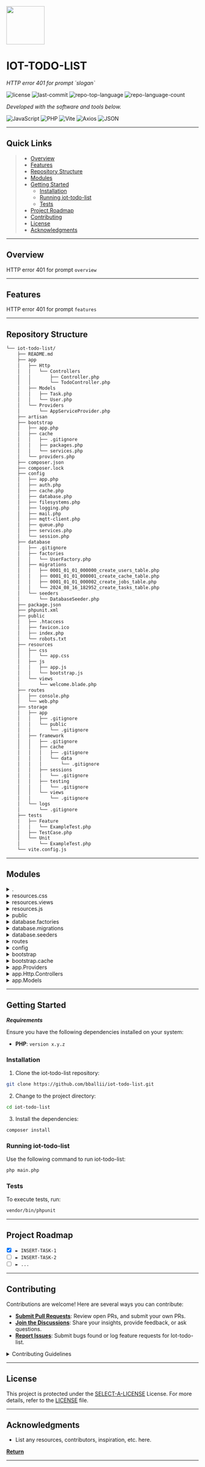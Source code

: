 <p align="left">
  <img src="https://img.icons8.com/external-tal-revivo-regular-tal-revivo/96/external-readme-is-a-easy-to-build-a-developer-hub-that-adapts-to-the-user-logo-regular-tal-revivo.png" width="100" />
</p>
<p align="left">
    <h1 align="left">IOT-TODO-LIST</h1>
</p>
<p align="left">
    <em>HTTP error 401 for prompt `slogan`</em>
</p>
<p align="left">
	<img src="https://img.shields.io/github/license/bballii/iot-todo-list.git?style=flat&color=0080ff" alt="license">
	<img src="https://img.shields.io/github/last-commit/bballii/iot-todo-list.git?style=flat&logo=git&logoColor=white&color=0080ff" alt="last-commit">
	<img src="https://img.shields.io/github/languages/top/bballii/iot-todo-list.git?style=flat&color=0080ff" alt="repo-top-language">
	<img src="https://img.shields.io/github/languages/count/bballii/iot-todo-list.git?style=flat&color=0080ff" alt="repo-language-count">
<p>
<p align="left">
		<em>Developed with the software and tools below.</em>
</p>
<p align="left">
	<img src="https://img.shields.io/badge/JavaScript-F7DF1E.svg?style=flat&logo=JavaScript&logoColor=black" alt="JavaScript">
	<img src="https://img.shields.io/badge/PHP-777BB4.svg?style=flat&logo=PHP&logoColor=white" alt="PHP">
	<img src="https://img.shields.io/badge/Vite-646CFF.svg?style=flat&logo=Vite&logoColor=white" alt="Vite">
	<img src="https://img.shields.io/badge/Axios-5A29E4.svg?style=flat&logo=Axios&logoColor=white" alt="Axios">
	<img src="https://img.shields.io/badge/JSON-000000.svg?style=flat&logo=JSON&logoColor=white" alt="JSON">
</p>
<hr>

## Quick Links

> -   [ Overview](#-overview)
> -   [ Features](#-features)
> -   [ Repository Structure](#-repository-structure)
> -   [ Modules](#-modules)
> -   [ Getting Started](#-getting-started)
>     -   [ Installation](#-installation)
>     -   [ Running iot-todo-list](#-running-iot-todo-list)
>     -   [ Tests](#-tests)
> -   [ Project Roadmap](#-project-roadmap)
> -   [ Contributing](#-contributing)
> -   [ License](#-license)
> -   [ Acknowledgments](#-acknowledgments)

---

## Overview

HTTP error 401 for prompt `overview`

---

## Features

HTTP error 401 for prompt `features`

---

## Repository Structure

```sh
└── iot-todo-list/
    ├── README.md
    ├── app
    │   ├── Http
    │   │   └── Controllers
    │   │       ├── Controller.php
    │   │       └── TodoController.php
    │   ├── Models
    │   │   ├── Task.php
    │   │   └── User.php
    │   └── Providers
    │       └── AppServiceProvider.php
    ├── artisan
    ├── bootstrap
    │   ├── app.php
    │   ├── cache
    │   │   ├── .gitignore
    │   │   ├── packages.php
    │   │   └── services.php
    │   └── providers.php
    ├── composer.json
    ├── composer.lock
    ├── config
    │   ├── app.php
    │   ├── auth.php
    │   ├── cache.php
    │   ├── database.php
    │   ├── filesystems.php
    │   ├── logging.php
    │   ├── mail.php
    │   ├── mqtt-client.php
    │   ├── queue.php
    │   ├── services.php
    │   └── session.php
    ├── database
    │   ├── .gitignore
    │   ├── factories
    │   │   └── UserFactory.php
    │   ├── migrations
    │   │   ├── 0001_01_01_000000_create_users_table.php
    │   │   ├── 0001_01_01_000001_create_cache_table.php
    │   │   ├── 0001_01_01_000002_create_jobs_table.php
    │   │   └── 2024_08_16_182952_create_tasks_table.php
    │   └── seeders
    │       └── DatabaseSeeder.php
    ├── package.json
    ├── phpunit.xml
    ├── public
    │   ├── .htaccess
    │   ├── favicon.ico
    │   ├── index.php
    │   └── robots.txt
    ├── resources
    │   ├── css
    │   │   └── app.css
    │   ├── js
    │   │   ├── app.js
    │   │   └── bootstrap.js
    │   └── views
    │       └── welcome.blade.php
    ├── routes
    │   ├── console.php
    │   └── web.php
    ├── storage
    │   ├── app
    │   │   ├── .gitignore
    │   │   └── public
    │   │       └── .gitignore
    │   ├── framework
    │   │   ├── .gitignore
    │   │   ├── cache
    │   │   │   ├── .gitignore
    │   │   │   └── data
    │   │   │       └── .gitignore
    │   │   ├── sessions
    │   │   │   └── .gitignore
    │   │   ├── testing
    │   │   │   └── .gitignore
    │   │   └── views
    │   │       └── .gitignore
    │   └── logs
    │       └── .gitignore
    ├── tests
    │   ├── Feature
    │   │   └── ExampleTest.php
    │   ├── TestCase.php
    │   └── Unit
    │       └── ExampleTest.php
    └── vite.config.js
```

---

## Modules

<details closed><summary>.</summary>

| File                                                                                      | Summary                                    |
| ----------------------------------------------------------------------------------------- | ------------------------------------------ |
| [composer.lock](https://github.com/bballii/iot-todo-list.git/blob/master/composer.lock)   | HTTP error 401 for prompt `composer.lock`  |
| [vite.config.js](https://github.com/bballii/iot-todo-list.git/blob/master/vite.config.js) | HTTP error 401 for prompt `vite.config.js` |
| [package.json](https://github.com/bballii/iot-todo-list.git/blob/master/package.json)     | HTTP error 401 for prompt `package.json`   |
| [phpunit.xml](https://github.com/bballii/iot-todo-list.git/blob/master/phpunit.xml)       | HTTP error 401 for prompt `phpunit.xml`    |
| [artisan](https://github.com/bballii/iot-todo-list.git/blob/master/artisan)               | HTTP error 401 for prompt `artisan`        |
| [composer.json](https://github.com/bballii/iot-todo-list.git/blob/master/composer.json)   | HTTP error 401 for prompt `composer.json`  |

</details>

<details closed><summary>resources.css</summary>

| File                                                                                      | Summary                                           |
| ----------------------------------------------------------------------------------------- | ------------------------------------------------- |
| [app.css](https://github.com/bballii/iot-todo-list.git/blob/master/resources/css/app.css) | HTTP error 401 for prompt `resources/css/app.css` |

</details>

<details closed><summary>resources.views</summary>

| File                                                                                                            | Summary                                                       |
| --------------------------------------------------------------------------------------------------------------- | ------------------------------------------------------------- |
| [welcome.blade.php](https://github.com/bballii/iot-todo-list.git/blob/master/resources/views/welcome.blade.php) | HTTP error 401 for prompt `resources/views/welcome.blade.php` |

</details>

<details closed><summary>resources.js</summary>

| File                                                                                               | Summary                                               |
| -------------------------------------------------------------------------------------------------- | ----------------------------------------------------- |
| [bootstrap.js](https://github.com/bballii/iot-todo-list.git/blob/master/resources/js/bootstrap.js) | HTTP error 401 for prompt `resources/js/bootstrap.js` |
| [app.js](https://github.com/bballii/iot-todo-list.git/blob/master/resources/js/app.js)             | HTTP error 401 for prompt `resources/js/app.js`       |

</details>

<details closed><summary>public</summary>

| File                                                                                     | Summary                                       |
| ---------------------------------------------------------------------------------------- | --------------------------------------------- |
| [.htaccess](https://github.com/bballii/iot-todo-list.git/blob/master/public/.htaccess)   | HTTP error 401 for prompt `public/.htaccess`  |
| [index.php](https://github.com/bballii/iot-todo-list.git/blob/master/public/index.php)   | HTTP error 401 for prompt `public/index.php`  |
| [robots.txt](https://github.com/bballii/iot-todo-list.git/blob/master/public/robots.txt) | HTTP error 401 for prompt `public/robots.txt` |

</details>

<details closed><summary>database.factories</summary>

| File                                                                                                           | Summary                                                        |
| -------------------------------------------------------------------------------------------------------------- | -------------------------------------------------------------- |
| [UserFactory.php](https://github.com/bballii/iot-todo-list.git/blob/master/database/factories/UserFactory.php) | HTTP error 401 for prompt `database/factories/UserFactory.php` |

</details>

<details closed><summary>database.migrations</summary>

| File                                                                                                                                                              | Summary                                                                                  |
| ----------------------------------------------------------------------------------------------------------------------------------------------------------------- | ---------------------------------------------------------------------------------------- |
| [2024_08_16_182952_create_tasks_table.php](https://github.com/bballii/iot-todo-list.git/blob/master/database/migrations/2024_08_16_182952_create_tasks_table.php) | HTTP error 401 for prompt `database/migrations/2024_08_16_182952_create_tasks_table.php` |
| [0001_01_01_000002_create_jobs_table.php](https://github.com/bballii/iot-todo-list.git/blob/master/database/migrations/0001_01_01_000002_create_jobs_table.php)   | HTTP error 401 for prompt `database/migrations/0001_01_01_000002_create_jobs_table.php`  |
| [0001_01_01_000000_create_users_table.php](https://github.com/bballii/iot-todo-list.git/blob/master/database/migrations/0001_01_01_000000_create_users_table.php) | HTTP error 401 for prompt `database/migrations/0001_01_01_000000_create_users_table.php` |
| [0001_01_01_000001_create_cache_table.php](https://github.com/bballii/iot-todo-list.git/blob/master/database/migrations/0001_01_01_000001_create_cache_table.php) | HTTP error 401 for prompt `database/migrations/0001_01_01_000001_create_cache_table.php` |

</details>

<details closed><summary>database.seeders</summary>

| File                                                                                                               | Summary                                                         |
| ------------------------------------------------------------------------------------------------------------------ | --------------------------------------------------------------- |
| [DatabaseSeeder.php](https://github.com/bballii/iot-todo-list.git/blob/master/database/seeders/DatabaseSeeder.php) | HTTP error 401 for prompt `database/seeders/DatabaseSeeder.php` |

</details>

<details closed><summary>routes</summary>

| File                                                                                       | Summary                                        |
| ------------------------------------------------------------------------------------------ | ---------------------------------------------- |
| [web.php](https://github.com/bballii/iot-todo-list.git/blob/master/routes/web.php)         | HTTP error 401 for prompt `routes/web.php`     |
| [console.php](https://github.com/bballii/iot-todo-list.git/blob/master/routes/console.php) | HTTP error 401 for prompt `routes/console.php` |

</details>

<details closed><summary>config</summary>

| File                                                                                               | Summary                                            |
| -------------------------------------------------------------------------------------------------- | -------------------------------------------------- |
| [auth.php](https://github.com/bballii/iot-todo-list.git/blob/master/config/auth.php)               | HTTP error 401 for prompt `config/auth.php`        |
| [database.php](https://github.com/bballii/iot-todo-list.git/blob/master/config/database.php)       | HTTP error 401 for prompt `config/database.php`    |
| [mail.php](https://github.com/bballii/iot-todo-list.git/blob/master/config/mail.php)               | HTTP error 401 for prompt `config/mail.php`        |
| [queue.php](https://github.com/bballii/iot-todo-list.git/blob/master/config/queue.php)             | HTTP error 401 for prompt `config/queue.php`       |
| [app.php](https://github.com/bballii/iot-todo-list.git/blob/master/config/app.php)                 | HTTP error 401 for prompt `config/app.php`         |
| [mqtt-client.php](https://github.com/bballii/iot-todo-list.git/blob/master/config/mqtt-client.php) | HTTP error 401 for prompt `config/mqtt-client.php` |
| [session.php](https://github.com/bballii/iot-todo-list.git/blob/master/config/session.php)         | HTTP error 401 for prompt `config/session.php`     |
| [services.php](https://github.com/bballii/iot-todo-list.git/blob/master/config/services.php)       | HTTP error 401 for prompt `config/services.php`    |
| [logging.php](https://github.com/bballii/iot-todo-list.git/blob/master/config/logging.php)         | HTTP error 401 for prompt `config/logging.php`     |
| [cache.php](https://github.com/bballii/iot-todo-list.git/blob/master/config/cache.php)             | HTTP error 401 for prompt `config/cache.php`       |
| [filesystems.php](https://github.com/bballii/iot-todo-list.git/blob/master/config/filesystems.php) | HTTP error 401 for prompt `config/filesystems.php` |

</details>

<details closed><summary>bootstrap</summary>

| File                                                                                              | Summary                                             |
| ------------------------------------------------------------------------------------------------- | --------------------------------------------------- |
| [providers.php](https://github.com/bballii/iot-todo-list.git/blob/master/bootstrap/providers.php) | HTTP error 401 for prompt `bootstrap/providers.php` |
| [app.php](https://github.com/bballii/iot-todo-list.git/blob/master/bootstrap/app.php)             | HTTP error 401 for prompt `bootstrap/app.php`       |

</details>

<details closed><summary>bootstrap.cache</summary>

| File                                                                                                  | Summary                                                  |
| ----------------------------------------------------------------------------------------------------- | -------------------------------------------------------- |
| [packages.php](https://github.com/bballii/iot-todo-list.git/blob/master/bootstrap/cache/packages.php) | HTTP error 401 for prompt `bootstrap/cache/packages.php` |
| [services.php](https://github.com/bballii/iot-todo-list.git/blob/master/bootstrap/cache/services.php) | HTTP error 401 for prompt `bootstrap/cache/services.php` |

</details>

<details closed><summary>app.Providers</summary>

| File                                                                                                                    | Summary                                                          |
| ----------------------------------------------------------------------------------------------------------------------- | ---------------------------------------------------------------- |
| [AppServiceProvider.php](https://github.com/bballii/iot-todo-list.git/blob/master/app/Providers/AppServiceProvider.php) | HTTP error 401 for prompt `app/Providers/AppServiceProvider.php` |

</details>

<details closed><summary>app.Http.Controllers</summary>

| File                                                                                                                   | Summary                                                             |
| ---------------------------------------------------------------------------------------------------------------------- | ------------------------------------------------------------------- |
| [TodoController.php](https://github.com/bballii/iot-todo-list.git/blob/master/app/Http/Controllers/TodoController.php) | HTTP error 401 for prompt `app/Http/Controllers/TodoController.php` |
| [Controller.php](https://github.com/bballii/iot-todo-list.git/blob/master/app/Http/Controllers/Controller.php)         | HTTP error 401 for prompt `app/Http/Controllers/Controller.php`     |

</details>

<details closed><summary>app.Models</summary>

| File                                                                                     | Summary                                         |
| ---------------------------------------------------------------------------------------- | ----------------------------------------------- |
| [Task.php](https://github.com/bballii/iot-todo-list.git/blob/master/app/Models/Task.php) | HTTP error 401 for prompt `app/Models/Task.php` |
| [User.php](https://github.com/bballii/iot-todo-list.git/blob/master/app/Models/User.php) | HTTP error 401 for prompt `app/Models/User.php` |

</details>

---

## Getting Started

**_Requirements_**

Ensure you have the following dependencies installed on your system:

-   **PHP**: `version x.y.z`

### Installation

1. Clone the iot-todo-list repository:

```sh
git clone https://github.com/bballii/iot-todo-list.git
```

2. Change to the project directory:

```sh
cd iot-todo-list
```

3. Install the dependencies:

```sh
composer install
```

### Running iot-todo-list

Use the following command to run iot-todo-list:

```sh
php main.php
```

### Tests

To execute tests, run:

```sh
vendor/bin/phpunit
```

---

## Project Roadmap

-   [x] `► INSERT-TASK-1`
-   [ ] `► INSERT-TASK-2`
-   [ ] `► ...`

---

## Contributing

Contributions are welcome! Here are several ways you can contribute:

-   **[Submit Pull Requests](https://github.com/bballii/iot-todo-list.git/blob/main/CONTRIBUTING.md)**: Review open PRs, and submit your own PRs.
-   **[Join the Discussions](https://github.com/bballii/iot-todo-list.git/discussions)**: Share your insights, provide feedback, or ask questions.
-   **[Report Issues](https://github.com/bballii/iot-todo-list.git/issues)**: Submit bugs found or log feature requests for Iot-todo-list.

<details closed>
    <summary>Contributing Guidelines</summary>

1. **Fork the Repository**: Start by forking the project repository to your GitHub account.
2. **Clone Locally**: Clone the forked repository to your local machine using a Git client.
    ```sh
    git clone https://github.com/bballii/iot-todo-list.git
    ```
3. **Create a New Branch**: Always work on a new branch, giving it a descriptive name.
    ```sh
    git checkout -b new-feature-x
    ```
4. **Make Your Changes**: Develop and test your changes locally.
5. **Commit Your Changes**: Commit with a clear message describing your updates.
    ```sh
    git commit -m 'Implemented new feature x.'
    ```
6. **Push to GitHub**: Push the changes to your forked repository.
    ```sh
    git push origin new-feature-x
    ```
7. **Submit a Pull Request**: Create a PR against the original project repository. Clearly describe the changes and their motivations.

Once your PR is reviewed and approved, it will be merged into the main branch.

</details>

---

## License

This project is protected under the [SELECT-A-LICENSE](https://choosealicense.com/licenses) License. For more details, refer to the [LICENSE](https://choosealicense.com/licenses/) file.

---

## Acknowledgments

-   List any resources, contributors, inspiration, etc. here.

[**Return**](#-quick-links)

---
